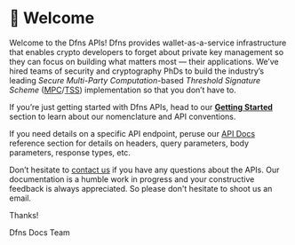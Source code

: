 # 👋 Welcome

Welcome to the Dfns APIs! Dfns provides wallet-as-a-service infrastructure that enables crypto developers to forget about private key management so they can focus on building what matters most — their applications. We’ve hired teams of security and cryptography PhDs to build the industry’s leading _Secure Multi-Party Computation_-based _Threshold Signature Scheme_ ([MPC](https://en.wikipedia.org/wiki/Secure\_multi-party\_computation)/[TSS](https://en.wikipedia.org/wiki/Threshold\_cryptosystem)) implementation so that you don’t have to.

If you’re just getting started with Dfns APIs, head to our [**Getting Started**](getting-started/GettingStarted.md) section to learn about our nomenclature and API conventions.

If you need details on a specific API endpoint, peruse our [API Docs](api-docs/) reference section for details on headers, query parameters, body parameters, response types, etc.

Don’t hesitate to [contact us](mailto:docs@dfns.co) if you have any questions about the APIs.  Our documentation is a humble work in progress and your constructive feedback is always appreciated.  So please don't hesitate to shoot us an email.

Thanks!

Dfns Docs Team
